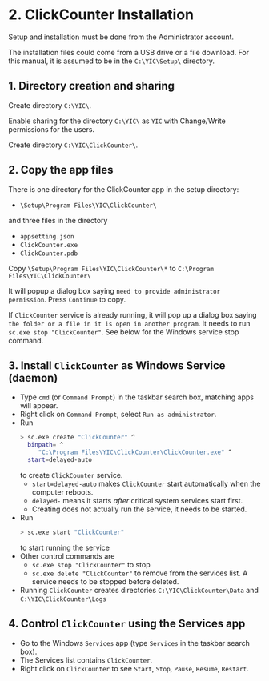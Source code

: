 # 2. ClickCounter Installation

Setup and installation must be done from the Administrator account.

The installation files could come from a USB drive or a file download.  For this manual, it is assumed to be in the `C:\YIC\Setup\` directory.

## 1. Directory creation and sharing

Create directory `C:\YIC\`.

Enable sharing for the directory `C:\YIC\` as `YIC` with Change/Write permissions for the users.

Create directory `C:\YIC\ClickCounter\`.

## 2. Copy the app files

There is one directory for the ClickCounter app in the setup directory:

- `\Setup\Program Files\YIC\ClickCounter\`

and three files in the directory

- `appsetting.json`
- `ClickCounter.exe`
- `ClickCounter.pdb`

Copy `\Setup\Program Files\YIC\ClickCounter\*` to `C:\Program Files\YIC\ClickCounter\`

It will popup a dialog box saying `need to provide administrator permission`.  Press `Continue` to copy.

If `ClickCounter` service is already running, it will pop up a dialog box saying `the folder or a file in it is open in another program`. It needs to run `sc.exe stop "ClickCounter"`. See below for the Windows service stop command.

## 3. Install `ClickCounter` as Windows Service (daemon)

- Type `cmd` (or `Command Prompt`) in the taskbar search box, matching apps will appear.
- Right click on `Command Prompt`, select `Run as administrator`.
- Run
  ```BASH
  > sc.exe create "ClickCounter" ^
    binpath= ^
       "C:\Program Files\YIC\ClickCounter\ClickCounter.exe" ^
    start=delayed-auto
   ```
  to create `ClickCounter` service.
   - `start=delayed-auto` makes `ClickCounter` start automatically when the computer reboots.
   - `delayed-` means it starts _after_ critical system services start first.
   - Creating does not actually run the service, it needs to be started.
- Run
  ```BASH
  > sc.exe start "ClickCounter"
  ```
  to start running the service
- Other control commands are
  - `sc.exe stop "ClickCounter"` to stop
  - `sc.exe delete "ClickCounter"` to remove from the services list. A service needs to be stopped before deleted.
- Running `ClickCounter` creates directories `C:\YIC\ClickCounter\Data` and `C:\YIC\ClickCounter\Logs`

## 4. Control `ClickCounter` using the Services app

- Go to the Windows `Services` app (type `Services` in the taskbar search box).
- The Services list contains `ClickCounter`.
- Right click on `ClickCounter` to see `Start`, `Stop`, `Pause`, `Resume`, `Restart`.
